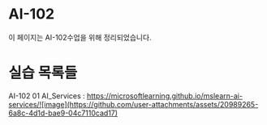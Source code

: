 # AI-102
이 페이지는 AI-102수업을 위해 정리되었습니다.

# 실습 목록들
AI-102 01 AI_Services : https://microsoftlearning.github.io/mslearn-ai-services/![image](https://github.com/user-attachments/assets/20989265-6a8c-4d1d-bae9-04c7110cad17)
